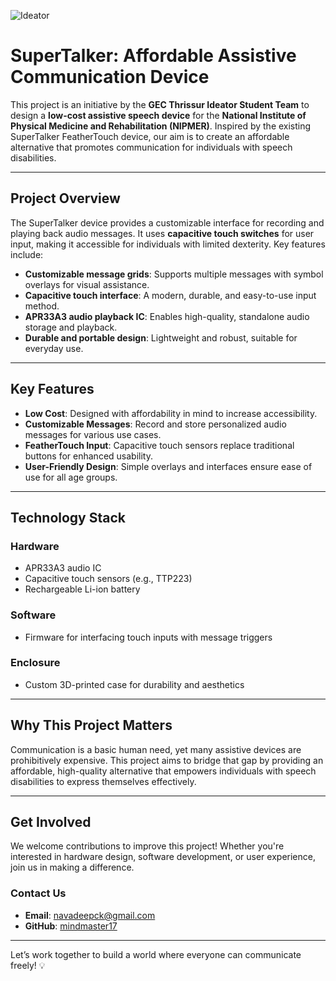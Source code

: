 ![Ideator](https://img.shields.io/badge/Ideator%20gect-white?style=for-the-badge&logo=actix&logoColor=black)



# **SuperTalker: Affordable Assistive Communication Device**

This project is an initiative by the **GEC Thrissur Ideator Student Team** to design a **low-cost assistive speech device** for the **National Institute of Physical Medicine and Rehabilitation (NIPMER)**. Inspired by the existing SuperTalker FeatherTouch device, our aim is to create an affordable alternative that promotes communication for individuals with speech disabilities.

---

## **Project Overview**
The SuperTalker device provides a customizable interface for recording and playing back audio messages. It uses **capacitive touch switches** for user input, making it accessible for individuals with limited dexterity. Key features include:

- **Customizable message grids**: Supports multiple messages with symbol overlays for visual assistance.
- **Capacitive touch interface**: A modern, durable, and easy-to-use input method.
- **APR33A3 audio playback IC**: Enables high-quality, standalone audio storage and playback.
- **Durable and portable design**: Lightweight and robust, suitable for everyday use.

---

## **Key Features**
- **Low Cost**: Designed with affordability in mind to increase accessibility.
- **Customizable Messages**: Record and store personalized audio messages for various use cases.
- **FeatherTouch Input**: Capacitive touch sensors replace traditional buttons for enhanced usability.
- **User-Friendly Design**: Simple overlays and interfaces ensure ease of use for all age groups.

---

## **Technology Stack**
### **Hardware**
- APR33A3 audio IC
- Capacitive touch sensors (e.g., TTP223)
- Rechargeable Li-ion battery

### **Software**
- Firmware for interfacing touch inputs with message triggers

### **Enclosure**
- Custom 3D-printed case for durability and aesthetics

---

## **Why This Project Matters**
Communication is a basic human need, yet many assistive devices are prohibitively expensive. This project aims to bridge that gap by providing an affordable, high-quality alternative that empowers individuals with speech disabilities to express themselves effectively.

---

## **Get Involved**
We welcome contributions to improve this project! Whether you're interested in hardware design, software development, or user experience, join us in making a difference.

### **Contact Us**
- **Email**: [navadeepck@gmail.com](mailto:navadeepck@gmail.com)
- **GitHub**: [mindmaster17](https://github.com/mindmaster17)

---

Let’s work together to build a world where everyone can communicate freely! 💡
